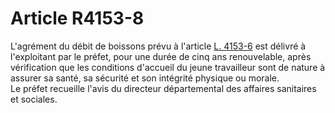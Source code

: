 # Article R4153-8

  
L'agrément du débit de boissons prévu à l'article [L. 4153-6][1] est délivré à l'exploitant par le préfet, pour une durée de cinq ans renouvelable, après vérification que les conditions d'accueil du jeune travailleur sont de nature à assurer sa santé, sa sécurité et son intégrité physique ou morale.   
Le préfet recueille l'avis du directeur départemental des affaires sanitaires et sociales.

 [1]: /affichCodeArticle.do?cidTexte=LEGITEXT000006072050&idArticle=LEGIARTI000006903185&dateTexte=&categorieLien=cid